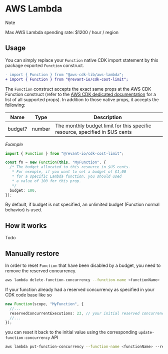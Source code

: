 # AWS Lambda

> [!NOTE]
> Max AWS Lambda spending rate: $1200 / hour / region

## Usage

You can simply replace your `Function` native CDK import statement by this package exported `Function` construct.

```diff
- import { Function } from "@aws-cdk-lib/aws-lambda";
+ import { Function } from "@revant-io/cdk-cost-limit";
```

The `Function` construct accepts the exact same props at the AWS CDK Function construct (refer to the [AWS CDK dedicated documentation](https://docs.aws.amazon.com/cdk/api/v2/docs/aws-cdk-lib.aws_lambda.Function.html) for a list of all supported props). In addition to those native props, it accepts the following:

| Name    | Type   | Description                                                                 |
| ------- | ------ | --------------------------------------------------------------------------- |
| budget? | number | The monthly budget limit for this specific resource, specified in $US cents |

_Example_

```typescript
import { Function } from "@revant-io/cdk-cost-limit";

const fn = new Function(this, "MyFunction", {
  /* The budget allocated to this resource in $US cents.
   * For exemple, if you want to set a budget of $1,00
   * for a specific Lambda function, you should used
   * a value of 100 for this prop.
   */
  budget: 100,
});
```

By default, if budget is not specified, an unlimited budget (Function normal behavior) is used.

## How it works

Todo

## Manually restore

In order to reset `Function` that have been disabled by a budget, you need to remove the reserved concurrency.

```sh
aws lambda delete-function-concurrency --function-name <functionName>
```

If your function already had a reserved concurrency as specified in your CDK code base like so

```typescript
new Function(scope, "MyFunction", {
  //...
  reservedConcurrentExecutions: 23, // your initial reserved concurrency
  //...
});
```

you can reset it back to the initial value using the corresponding `update-function-concurrency` API

```sh
aws lambda put-function-concurrency --function-name <functionName> --reserved-concurrent-executions <initialReservedConcurrencyValue>
```
